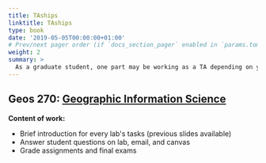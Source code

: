 ```yaml
---
title: TAships
linktitle: TAships
type: book
date: '2019-05-05T00:00:00+01:00'
# Prev/next pager order (if `docs_section_pager` enabled in `params.toml`)
weight: 2
summary: >
  As a graduate student, one part may be working as a TA depending on your funding package. Take a look here to see what being a TA may entail with UBC!
---
```


## Geos 270: <ins>[Geographic Information Science](https://vancouver.calendar.ubc.ca/course-descriptions/courses/geosv-270-geographic-information-science)</ins>
**Content of work:**
- Brief introduction for every lab's tasks (previous slides available)
- Answer student questions on lab, email, and canvas
- Grade assignments and final exams
